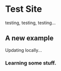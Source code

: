 # Test Site

testing, testing, testing...

## A new example

Updating locally...

### Learning some stuff.
